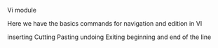 Vi module

Here we have the basics commands for navigation and edition in VI

inserting
Cutting
Pasting
undoing
Exiting
beginning and end of the line
